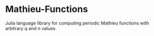 # Mathieu-Functions
Julia language library for computing periodic Mathieu functions with arbitrary q and n values.
